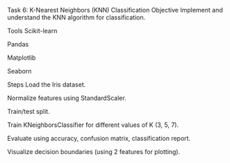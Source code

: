 Task 6: K-Nearest Neighbors (KNN) Classification
Objective
Implement and understand the KNN algorithm for classification.

Tools
Scikit-learn

Pandas

Matplotlib

Seaborn

Steps
Load the Iris dataset.

Normalize features using StandardScaler.

Train/test split.

Train KNeighborsClassifier for different values of K (3, 5, 7).

Evaluate using accuracy, confusion matrix, classification report.

Visualize decision boundaries (using 2 features for plotting).
